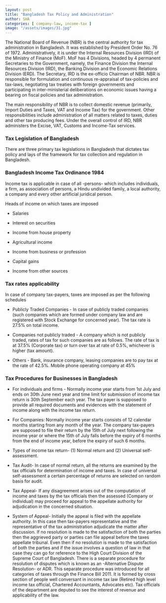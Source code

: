 ```yaml
---
layout: post
title: "Bangladesh Tax Policy and Administration"
author: SHA
categories: [ company-law, income-tax ]
image: "/assets/images/31.jpg"
---
```

The National Board of Revenue (NBR) is the central authority for tax administration in Bangladesh. It was established by President Order No. 76 of 1972.  Administratively, it is under the Internal Resources Division (IRD) of the Ministry of Finance (MoF). MoF has 4 Divisions, headed by 4 permanent Secretaries to the Government, namely, the Finance Division the Internal Resources Division (IRD), the Banking Division and the Economic Relations Division (ERD). The Secretary, IRD is the ex-officio Chairman of NBR. NBR is responsible for formulation and continuous re-appraisal of tax-policies and tax-laws, negotiating tax treaties with foreign governments and participating in inter-ministerial deliberations on economic issues having a bearing on fiscal policies and tax administration.

The main responsibility of NBR is to collect domestic revenue (primarily, Import Duties and Taxes, VAT and Income Tax) for the government.  Other responsibilities include administration of all matters related to taxes, duties and other tax producing fees. Under the overall control of IRD, NBR administers the Excise, VAT, Customs and Income-Tax services.

### Tax Legislation of Bangladesh

There are three primary tax legislations in Bangladesh that dictates tax policy and lays of the framework for tax collection and regulation in Bangladesh.

### Bangladesh Income Tax Ordinance 1984

Income tax is applicable in case of all -persons- which includes individuals, a firm, as association of persons, a Hindu undivided family, a local authority, a company and every other artificial juridical person.

Heads of income on which taxes are imposed

- Salaries

- Interest on securities

- Income from house property

- Agricultural income

- Income from business or profession

- Capital gains

- Income from other sources

### Tax rates applicability 

In case of company tax-payers, taxes are imposed as per the following schedules

- Publicly Traded Companies - In case of publicly traded companies (such companies which are formed under company law and are registered with Stock Exchange for concerned year). The tax rate is 27.5% on total income.

- Companies not publicly traded - A company which is not publicly traded, rates of tax for such companies are as follows. The rate of tax is at 37.5% (Corporate tax) or turn over tax at rate of 0.5%, whichever is higher (tax amount). 

- Others - Bank, insurance company, leasing companies are to pay tax at the rate of 42.5%. Mobile phone operating company at 45%

### Tax Procedures for Businesses in Bangladesh

- For individuals and firms - Normally income year starts from 1st July and ends on 30th June next year and time limit for submission of income tax return is 30th September each year. The tax payer is supposed to provide all required documents and evidences with the statement of income along with the income tax return. 

- For Companies: Normally income year starts consists of 12 calendar months starting from any month of the year.  The company tax-payers are supposed to file their return by the 15th of July next following the income year or where the 15th of July falls before the expiry of 6 months from the end of income year, before the expiry of such 6 months.

- Types of income tax return- (1) Normal return and (2) Universal self-assessment.
  
- Tax Audit- In case of normal return, all the returns are examined by the tax officials for determination of income and taxes. In case of universal self-assessment a certain percentage of returns are selected on random basis for audit. 

- Tax Appeal- If any disagreement arises out of the computation of income and taxes by the tax officials then the assessed (Company or individual) may proceed for appeal to the appellate authority for adjudication in the concerned situation. 

- System of Appeal- Initially the appeal is filed with the appellate authority. In this case then tax-payers representative and the representative of the tax administration adjudicate the matter after discussion.  If no resolution is made to the satisfaction of both the parties then the aggrieved party or parties can file appeal before the taxes appellate tribunal. Even then if no resolution is made to the satisfaction of both the parties and if the issue involves a question of law in that case they can go for reference to the High Court Division of the Supreme Court of Bangladesh.  There is a separate procedure for resolution of disputes which is known as an -Alternative Dispute Resolution- or ADR. This separate procedure was introduced for all categories of taxes through the Finance Bill 2011. It is formed by cross section of people well conversant in income tax law (Retired high level income tax official, Chartered Accountants, Advocates etc). Tax officials of the department are deputed to see the interest of revenue and applicability of the law.  



